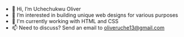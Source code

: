 - 👋 Hi, I’m Uchechukwu Oliver
- 👀 I’m interested in building unique web designs for various purposes
- 🌱 I'm currently working with HTML and CSS
- 📫 Need to discuss? Send an email to oliveruche13@gmail.com

<!---
Kachy16/Kachy16 is a ✨ special ✨ repository because its `README.md` (this file) appears on your GitHub profile.
You can click the Preview link to take a look at your changes.
--->
